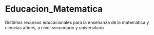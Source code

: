# Educacion_Matematica
Distintos recursos educacionales para la enseñanza de la matemática y ciencias afines, a nivel secundario y universitario
